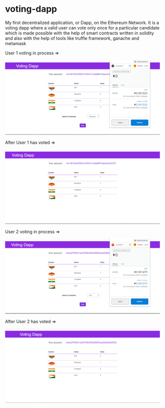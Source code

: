 # voting-dapp
My first decentralized application, or Dapp, on the Ethereum Network. 
It is a voting dapp where a valid user can vote only once for a particular candidate which is made possible with the help of 
smart contracts written in solidity and also with the help of tools like truffle framework, ganache and metamask

User 1 voting in process => 

![](src/images/voting_dapp_00.PNG)

After User 1 has voted =>

![](src/images/voting_dapp_01.PNG)

User 2 voting in process =>

![](src/images/voting_dapp_02.PNG)

After User 2 has voted =>

![](src/images/voting_dapp_03.PNG)
